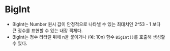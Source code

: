 # BigInt
- BigInt는 Number 원시 값이 안정적으로 나타낼 수 있는 최대치인 2^53 - 1 보다 큰 정수를 표현할 수 있는 내장 객체다.
- BigInt는 정수 리터럴 뒤에 n을 붙이거나 (예: 10n) 함수 `BigInt()`를 호출해 생성할 수 있다.
